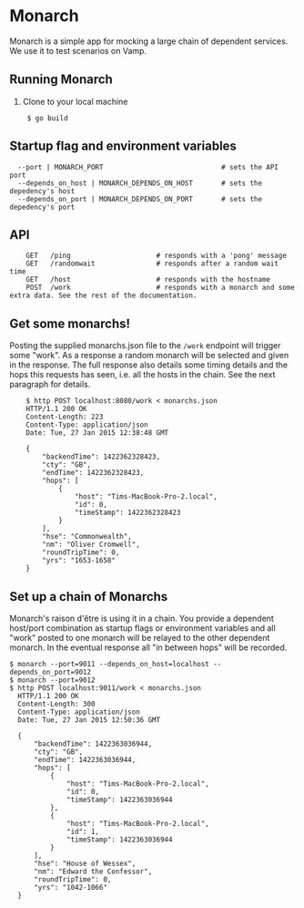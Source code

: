 # Monarch

Monarch is a simple app for mocking a large chain of dependent services. We use it to test
scenarios on Vamp.  

## Running Monarch

1. Clone to your local machine

        $ go build

## Startup flag and environment variables

      --port | MONARCH_PORT                             # sets the API port
      --depends_on_host | MONARCH_DEPENDS_ON_HOST       # sets the depedency's host
      --depends_on_port | MONARCH_DEPENDS_ON_PORT       # sets the depedency's port

## API


        GET   /ping                     # responds with a 'pong' message
        GET   /randomwait               # responds after a random wait time
        GET   /host                     # responds with the hostname
        POST  /work                     # responds with a monarch and some extra data. See the rest of the documentation.

## Get some monarchs!

Posting the supplied monarchs.json file to the `/work` endpoint will trigger some "work".
As a response a random monarch will be selected and given in the response. The full response also details some timing details and the hops this requests has seen, i.e. all the hosts in the chain. See the next paragraph for details.

        $ http POST localhost:8080/work < monarchs.json 
        HTTP/1.1 200 OK
        Content-Length: 223
        Content-Type: application/json
        Date: Tue, 27 Jan 2015 12:38:48 GMT

        {
            "backendTime": 1422362328423, 
            "cty": "GB", 
            "endTime": 1422362328423, 
            "hops": [
                {
                    "host": "Tims-MacBook-Pro-2.local", 
                    "id": 0, 
                    "timeStamp": 1422362328423
                }
            ], 
            "hse": "Commonwealth", 
            "nm": "Oliver Cromwell", 
            "roundTripTime": 0, 
            "yrs": "1653-1658"
        }



## Set up a chain of Monarchs

Monarch's raison d'être is using it in a chain. You provide a dependent host/port combination as startup flags or environment variables and all "work" posted to one monarch will be relayed to the other dependent monarch. In the eventual response all "in between hops" will be recorded.

    $ monarch --port=9011 --depends_on_host=localhost --depends_on_port=9012
    $ monarch --port=9012
    $ http POST localhost:9011/work < monarchs.json 
      HTTP/1.1 200 OK
      Content-Length: 300
      Content-Type: application/json
      Date: Tue, 27 Jan 2015 12:50:36 GMT

      {
          "backendTime": 1422363036944, 
          "cty": "GB", 
          "endTime": 1422363036944, 
          "hops": [
              {
                  "host": "Tims-MacBook-Pro-2.local", 
                  "id": 0, 
                  "timeStamp": 1422363036944
              }, 
              {
                  "host": "Tims-MacBook-Pro-2.local", 
                  "id": 1, 
                  "timeStamp": 1422363036944
              }
          ], 
          "hse": "House of Wessex", 
          "nm": "Edward the Confessor", 
          "roundTripTime": 0, 
          "yrs": "1042-1066"
      }

